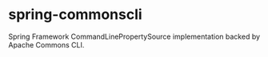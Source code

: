 # spring-commonscli
Spring Framework CommandLinePropertySource implementation backed by Apache Commons CLI.
